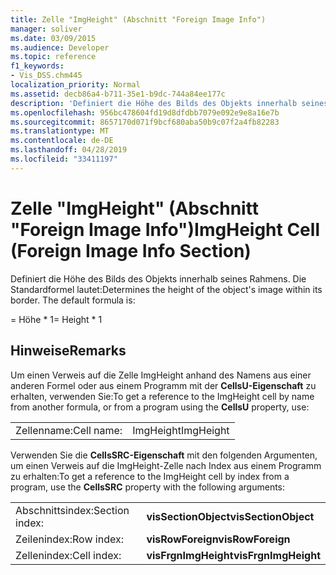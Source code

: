 ```yaml
---
title: Zelle "ImgHeight" (Abschnitt "Foreign Image Info")
manager: soliver
ms.date: 03/09/2015
ms.audience: Developer
ms.topic: reference
f1_keywords:
- Vis_DSS.chm445
localization_priority: Normal
ms.assetid: decb86a4-b711-35e1-b9dc-744a84ee177c
description: 'Definiert die Höhe des Bilds des Objekts innerhalb seines Rahmens. Die Standardformel lautet:'
ms.openlocfilehash: 956bc478604fd19d8dfdbb7079e092e9e8a16e7b
ms.sourcegitcommit: 8657170d071f9bcf680aba50b9c07f2a4fb82283
ms.translationtype: MT
ms.contentlocale: de-DE
ms.lasthandoff: 04/28/2019
ms.locfileid: "33411197"
---
```

# <a name="imgheight-cell-foreign-image-info-section"></a><span data-ttu-id="fec1b-104">Zelle "ImgHeight" (Abschnitt "Foreign Image Info")</span><span class="sxs-lookup"><span data-stu-id="fec1b-104">ImgHeight Cell (Foreign Image Info Section)</span></span>

<span data-ttu-id="fec1b-p102">Definiert die Höhe des Bilds des Objekts innerhalb seines Rahmens. Die Standardformel lautet:</span><span class="sxs-lookup"><span data-stu-id="fec1b-p102">Determines the height of the object's image within its border. The default formula is:</span></span>
  
<span data-ttu-id="fec1b-107">= Höhe \* 1</span><span class="sxs-lookup"><span data-stu-id="fec1b-107">= Height \* 1</span></span>
  
## <a name="remarks"></a><span data-ttu-id="fec1b-108">Hinweise</span><span class="sxs-lookup"><span data-stu-id="fec1b-108">Remarks</span></span>

<span data-ttu-id="fec1b-109">Um einen Verweis auf die Zelle ImgHeight anhand des Namens aus einer anderen Formel oder aus einem Programm mit der **CellsU-Eigenschaft** zu erhalten, verwenden Sie:</span><span class="sxs-lookup"><span data-stu-id="fec1b-109">To get a reference to the ImgHeight cell by name from another formula, or from a program using the **CellsU** property, use:</span></span> 
  
|||
|:-----|:-----|
| <span data-ttu-id="fec1b-110">Zellenname:</span><span class="sxs-lookup"><span data-stu-id="fec1b-110">Cell name:</span></span>  <br/> | <span data-ttu-id="fec1b-111">ImgHeight</span><span class="sxs-lookup"><span data-stu-id="fec1b-111">ImgHeight</span></span>  <br/> |
   
<span data-ttu-id="fec1b-112">Verwenden Sie die **CellsSRC-Eigenschaft** mit den folgenden Argumenten, um einen Verweis auf die ImgHeight-Zelle nach Index aus einem Programm zu erhalten:</span><span class="sxs-lookup"><span data-stu-id="fec1b-112">To get a reference to the ImgHeight cell by index from a program, use the **CellsSRC** property with the following arguments:</span></span> 
  
|||
|:-----|:-----|
| <span data-ttu-id="fec1b-113">Abschnittsindex:</span><span class="sxs-lookup"><span data-stu-id="fec1b-113">Section index:</span></span>  <br/> |<span data-ttu-id="fec1b-114">**visSectionObject**</span><span class="sxs-lookup"><span data-stu-id="fec1b-114">**visSectionObject**</span></span> <br/> |
| <span data-ttu-id="fec1b-115">Zeilenindex:</span><span class="sxs-lookup"><span data-stu-id="fec1b-115">Row index:</span></span>  <br/> |<span data-ttu-id="fec1b-116">**visRowForeign**</span><span class="sxs-lookup"><span data-stu-id="fec1b-116">**visRowForeign**</span></span> <br/> |
| <span data-ttu-id="fec1b-117">Zellenindex:</span><span class="sxs-lookup"><span data-stu-id="fec1b-117">Cell index:</span></span>  <br/> |<span data-ttu-id="fec1b-118">**visFrgnImgHeight**</span><span class="sxs-lookup"><span data-stu-id="fec1b-118">**visFrgnImgHeight**</span></span> <br/> |
   

